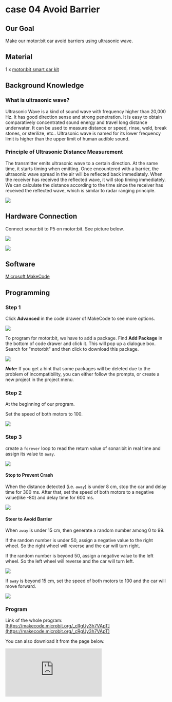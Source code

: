 ﻿# case 04 Avoid Barrier

## Our Goal

 Make our motor:bit car avoid barriers using ultrasonic wave.


## Material

 1 x [motor:bit smart car kit](https://www.elecfreaks.com/motor-bit-acrylic-smart-car-kit.html)


## Background Knowledge


### What is ultrasonic wave?

 Ultrasonic Wave is a kind of sound wave with frequency higher than 20,000 Hz. It has good direction sense and strong penetration. It is easy to obtain comparatively concentrated sound energy and travel long distance underwater. It can be used to measure distance or speed, rinse, weld, break stones, or sterilize, etc.. Ultrasonic wave is named for its lower frequency limit is higher than the upper limit of human audible sound.

### Principle of Ultrasonic Distance Measurement

 The transmitter emits ultrasonic wave to a certain direction. At the same time, it starts timing when emitting. Once encountered with a barrier, the ultrasonic wave spread in the air will be reflected back immediately. When the receiver has received the reflected wave, it will stop timing immediately. We can calculate the distance according to the time since the receiver has received the reflected wave, which is similar to radar ranging principle.

![](https://wiki-media-ef.oss-cn-hongkong.aliyuncs.com//images/8K6u2ce.jpg)


## Hardware Connection


Connect sonar:bit to P5 on motor:bit. See picture below.

![](https://wiki-media-ef.oss-cn-hongkong.aliyuncs.com//images/t4vFZ0y.jpg)

![](https://wiki-media-ef.oss-cn-hongkong.aliyuncs.com//images/kzPngGo.jpg)


## Software

[Microsoft MakeCode](https://makecode.microbit.org/#)


## Programming


### Step 1
Click **Advanced** in the code drawer of MakeCode to see more options.

![](https://wiki-media-ef.oss-cn-hongkong.aliyuncs.com//images/LjMR5IU.png)

To program for motor:bit, we have to add a package. Find **Add Package** in the bottom of code drawer and click it. This will pop up a dialogue box. Search for "motorbit" and then click to download this package.

![](https://wiki-media-ef.oss-cn-hongkong.aliyuncs.com//images/XDlSfIS.png)

***Note:*** If you get a hint that some packages will be deleted due to the problem of incompatibility, you can either follow the prompts, or create a new project in the project menu.

### Step 2

At the beginning of our program.

Set the speed of both motors to 100.

![](https://wiki-media-ef.oss-cn-hongkong.aliyuncs.com//images/DaYNrl0.png)

### Step 3

create a `forever` loop to read the return value of sonar:bit in real time and assign its value to `away`.

![](https://wiki-media-ef.oss-cn-hongkong.aliyuncs.com//images/Gfg2LZo.png)

#### Stop to Prevent Crash

When the distance detected (i.e. `away`) is under 8 cm, stop the car and delay time for 300 ms. After that, set the speed of both motors to a negative value(like -80) and delay time for 600 ms.

![](https://wiki-media-ef.oss-cn-hongkong.aliyuncs.com//images/QbwndAz.png)

#### Steer to Avoid Barrier

When `away` is under 15 cm, then generate a random number among 0 to 99.

If the random number is under 50, assign a negative value to the right wheel. So the right wheel will reverse and the car will turn right.

If the random number is beyond 50, assign a negative value to the left wheel. So the left wheel will reverse and the car will turn left.

![](https://wiki-media-ef.oss-cn-hongkong.aliyuncs.com//images/F5WjT9e.png)

If `away` is beyond 15 cm, set the speed of both motors to 100 and the car will move forward.

![](https://wiki-media-ef.oss-cn-hongkong.aliyuncs.com//images/WRmK7A5.png)

### Program

Link of the whole program: [https://makecode.microbit.org/_cRgUy3h7VApT](https://makecode.microbit.org/_cRgUy3h7VApT)

You can also download it from the page below.

<div
    style={{
        position: 'relative',
        paddingBottom: '60%',
        overflow: 'hidden',
    }}
>
    <iframe
        src="https://makecode.microbit.org/_cRgUy3h7VApT"
        frameborder="0"
        sandbox="allow-popups allow-forms allow-scripts allow-same-origin"
        style={{
            position: 'absolute',
            width: '100%',
            height: '100%',
        }}
    />
</div>

## Result

 After powered on, the car will move forward at the speed of 100.
 When the barrier distance(i.e. `away`) is under 8 cm but not equal to 0 cm, the car will stop for 0.3 second and then start reversing.
 When the barrier distance is under 15 cm, the car will turn left or right randomly to avoid barrier.
 For other situations, the car will move forward at the speed of 100.


## Think



## FAQ



## Relative Readings
